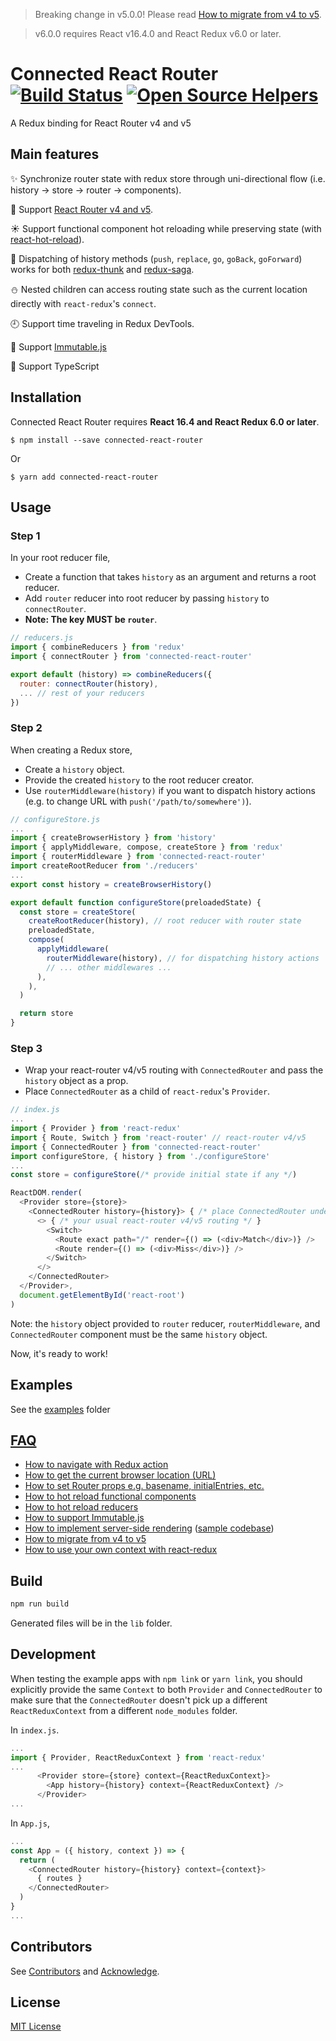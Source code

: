 > Breaking change in v5.0.0! Please read [How to migrate from v4 to v5](https://github.com/supasate/connected-react-router/blob/master/FAQ.md#how-to-migrate-from-v4-to-v5).

> v6.0.0 requires React v16.4.0 and React Redux v6.0 or later.

Connected React Router [![Build Status](https://travis-ci.org/supasate/connected-react-router.svg?branch=master)](https://travis-ci.org/supasate/connected-react-router) [![Open Source Helpers](https://www.codetriage.com/supasate/connected-react-router/badges/users.svg)](https://www.codetriage.com/supasate/connected-react-router)
======================
A Redux binding for React Router v4 and v5

Main features
-------------
:sparkles: Synchronize router state with redux store through uni-directional flow (i.e. history -> store -> router -> components).

:gift: Support [React Router v4 and v5](https://github.com/ReactTraining/react-router).

:sunny: Support functional component hot reloading while preserving state (with [react-hot-reload](https://github.com/gaearon/react-hot-loader)).

:tada: Dispatching of history methods (`push`, `replace`, `go`, `goBack`, `goForward`) works for both [redux-thunk](https://github.com/gaearon/redux-thunk) and [redux-saga](https://github.com/yelouafi/redux-saga).

:snowman: Nested children can access routing state such as the current location directly with `react-redux`'s `connect`.

:clock9: Support time traveling in Redux DevTools.

:gem: Support [Immutable.js](https://facebook.github.io/immutable-js/)

:muscle: Support TypeScript


Installation
-----------
Connected React Router requires **React 16.4 and React Redux 6.0 or later**.


    $ npm install --save connected-react-router

Or

    $ yarn add connected-react-router

Usage
-----
### Step 1
In your root reducer file, 
- Create a function that takes `history` as an argument and returns a root reducer.
- Add `router` reducer into root reducer by passing `history` to `connectRouter`. 
- **Note: The key MUST be `router`**.
 
```js
// reducers.js
import { combineReducers } from 'redux'
import { connectRouter } from 'connected-react-router'

export default (history) => combineReducers({
  router: connectRouter(history),
  ... // rest of your reducers
})
```

### Step 2
When creating a Redux store,
- Create a `history` object.
- Provide the created `history` to the root reducer creator.
- Use `routerMiddleware(history)` if you want to dispatch history actions (e.g. to change URL with `push('/path/to/somewhere')`).


```js
// configureStore.js
...
import { createBrowserHistory } from 'history'
import { applyMiddleware, compose, createStore } from 'redux'
import { routerMiddleware } from 'connected-react-router'
import createRootReducer from './reducers'
...
export const history = createBrowserHistory()

export default function configureStore(preloadedState) {
  const store = createStore(
    createRootReducer(history), // root reducer with router state
    preloadedState,
    compose(
      applyMiddleware(
        routerMiddleware(history), // for dispatching history actions
        // ... other middlewares ...
      ),
    ),
  )

  return store
}
```

### Step 3

- Wrap your react-router v4/v5 routing with `ConnectedRouter` and pass the `history` object as a prop.
- Place `ConnectedRouter` as a child of `react-redux`'s `Provider`.

```js
// index.js
...
import { Provider } from 'react-redux'
import { Route, Switch } from 'react-router' // react-router v4/v5
import { ConnectedRouter } from 'connected-react-router'
import configureStore, { history } from './configureStore'
...
const store = configureStore(/* provide initial state if any */)

ReactDOM.render(
  <Provider store={store}>
    <ConnectedRouter history={history}> { /* place ConnectedRouter under Provider */ }
      <> { /* your usual react-router v4/v5 routing */ }
        <Switch>
          <Route exact path="/" render={() => (<div>Match</div>)} />
          <Route render={() => (<div>Miss</div>)} />
        </Switch>
      </>
    </ConnectedRouter>
  </Provider>,
  document.getElementById('react-root')
)
```
Note: the `history` object provided to `router` reducer, `routerMiddleware`, and `ConnectedRouter` component must be the same `history` object.

Now, it's ready to work!


Examples
--------
See the [examples](https://github.com/supasate/connected-react-router/tree/master/examples) folder

[FAQ](https://github.com/supasate/connected-react-router/tree/master/FAQ.md)
-----
- [How to navigate with Redux action](https://github.com/supasate/connected-react-router/tree/master/FAQ.md#how-to-navigate-with-redux-action)
- [How to get the current browser location (URL)](https://github.com/supasate/connected-react-router/tree/master/FAQ.md#how-to-get-the-current-browser-location-url)
- [How to set Router props e.g. basename, initialEntries, etc.](https://github.com/supasate/connected-react-router/tree/master/FAQ.md#how-to-set-router-props-eg-basename-initialentries-etc)
- [How to hot reload functional components](https://github.com/supasate/connected-react-router/tree/master/FAQ.md#how-to-hot-reload-functional-components)
- [How to hot reload reducers](https://github.com/supasate/connected-react-router/tree/master/FAQ.md#how-to-hot-reload-reducers)
- [How to support Immutable.js](https://github.com/supasate/connected-react-router/tree/master/FAQ.md#how-to-support-immutablejs)
- [How to implement server-side rendering](https://medium.com/@cereallarceny/server-side-rendering-in-create-react-app-with-all-the-goodies-without-ejecting-4c889d7db25e) ([sample codebase](https://github.com/cereallarceny/cra-ssr))
- [How to migrate from v4 to v5](https://github.com/supasate/connected-react-router/tree/master/FAQ.md#how-to-migrate-from-v4-to-v5)
- [How to use your own context with react-redux](https://github.com/supasate/connected-react-router/tree/master/FAQ.md#how-to-use-your-own-context-with-react-redux)

Build
-----
```bash
npm run build
```
Generated files will be in the `lib` folder.

Development
-----------
When testing the example apps with `npm link` or `yarn link`, you should explicitly provide the same `Context` to both `Provider` and `ConnectedRouter` to make sure that the `ConnectedRouter` doesn't pick up a different `ReactReduxContext` from a different `node_modules` folder.

In `index.js`.
```js
...
import { Provider, ReactReduxContext } from 'react-redux'
...
      <Provider store={store} context={ReactReduxContext}>
        <App history={history} context={ReactReduxContext} />
      </Provider>
...
```

In `App.js`,
```js
...
const App = ({ history, context }) => {
  return (
    <ConnectedRouter history={history} context={context}>
      { routes }
    </ConnectedRouter>
  )
}
...
```

Contributors
------------
See [Contributors](https://github.com/supasate/connected-react-router/graphs/contributors) and [Acknowledge](https://github.com/supasate/connected-react-router/blob/master/ACKNOWLEDGE.md).

License
-------
[MIT License](https://github.com/supasate/connected-react-router/blob/master/LICENSE.md)
